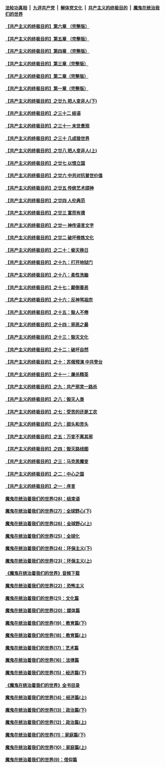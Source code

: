 

####  [法轮功真相](../../../../basic/blob/master/README.md?t=06261931) &nbsp;|&nbsp; [九评共产党](../../../../9ping.md/blob/master/README.md?t=06261931) &nbsp;|&nbsp; [解体党文化](../../../../jtdwh.md/blob/master/README.md?t=06261931)  &nbsp;|&nbsp; [共产主义的终极目的](../../../../gczydzjmd.md/blob/master/README.md?t=06261931) &nbsp;|&nbsp; [魔鬼在统治我们的世界](../../../../mgztzwmdsj.md/blob/master/README.md?t=06261931) 

#### [【共产主义的终极目的】第六章 （完整版）](../pages/nsc422/n11428913.md?t=06261931) 

#### [【共产主义的终极目的】第五章 （完整版）](../pages/nsc422/n11428912.md?t=06261931) 

#### [【共产主义的终极目的】第四章 （完整版）](../pages/nsc422/n11428907.md?t=06261931) 

#### [【共产主义的终极目的】第三章（完整版）](../pages/nsc422/n11428848.md?t=06261931) 

#### [【共产主义的终极目的】第二章（完整版）](../pages/nsc422/n11428831.md?t=06261931) 

#### [【共产主义的终极目的】第一章（完整版）](../pages/nsc422/n11417651.md?t=06261931) 

#### [【共产主义的终极目的】之廿九 把人变非人(下)](../pages/nsc422/n11344140.md?t=06261931) 

#### [【共产主义的终极目的】之三十二 结语](../pages/nsc422/n11360535.md?t=06261931) 

#### [【共产主义的终极目的】之三十一 末世景观](../pages/nsc422/n11351129.md?t=06261931) 

#### [【共产主义的终极目的】之三十 几成狼世界](../pages/nsc422/n11348280.md?t=06261931) 

#### [【共产主义的终极目的】之廿八 把人变非人(上)](../pages/nsc422/n11340492.md?t=06261931) 

#### [【共产主义的终极目的】之廿七 以恨立国](../pages/nsc422/n11336944.md?t=06261931) 

#### [【共产主义的终极目的】之廿六 中共对抗普世价值](../pages/nsc422/n11324785.md?t=06261931) 

#### [【共产主义的终极目的】之廿五 传统艺术颂神](../pages/nsc422/n11296396.md?t=06261931) 

#### [【共产主义的终极目的】之廿四 人伦典范](../pages/nsc422/n11296397.md?t=06261931) 

#### [【共产主义的终极目的】之廿三 富而有德](../pages/nsc422/n11283598.md?t=06261931) 

#### [【共产主义的终极目的】之廿一 神传语言文字](../pages/nsc422/n11263265.md?t=06261931) 

#### [【共产主义的终极目的】之廿二 破坏修炼文化](../pages/nsc422/n11245728.md?t=06261931) 

#### [【共产主义的终极目的】之二十：偷天换日](../pages/nsc422/n11238846.md?t=06261931) 

#### [【共产主义的终极目的】之十九：打开地狱门](../pages/nsc422/n11206376.md?t=06261931) 

#### [【共产主义的终极目的】之十八：柔性洗脑](../pages/nsc422/n11199994.md?t=06261931) 

#### [【共产主义的终极目的】之十七：颠倒善恶](../pages/nsc422/n11179782.md?t=06261931) 

#### [【共产主义的终极目的】之十六：反神骂祖宗](../pages/nsc422/n11166798.md?t=06261931) 

#### [【共产主义的终极目的】之十五：毁人不倦](../pages/nsc422/n11166792.md?t=06261931) 

#### [【共产主义的终极目的】之十四：邪恶之最](../pages/nsc422/n11150249.md?t=06261931) 

#### [【共产主义的终极目的】之十三：毁灭文化](../pages/nsc422/n11135227.md?t=06261931) 

#### [【共产主义的终极目的】之十二：破坏自然](../pages/nsc422/n11135214.md?t=06261931) 

#### [【共产主义的终极目的】之十：苏俄预演 中共登台](../pages/nsc422/n11118424.md?t=06261931) 

#### [【共产主义的终极目的】之十一：屠杀精英](../pages/nsc422/n11118442.md?t=06261931) 

#### [【共产主义的终极目的】之九：共产邪灵一路杀](../pages/nsc422/n11114139.md?t=06261931) 

#### [【共产主义的终极目的】之八：毁灭人类](../pages/nsc422/n11108503.md?t=06261931) 

#### [【共产主义的终极目的】之七：受苦的还是工农](../pages/nsc422/n11101809.md?t=06261931) 

#### [【共产主义的终极目的】之六：甜头和苦头](../pages/nsc422/n11096971.md?t=06261931) 

#### [【共产主义的终极目的】之五：万变不离其邪](../pages/nsc422/n11091285.md?t=06261931) 

#### [【共产主义的终极目的】之四：毁灭路线图](../pages/nsc422/n11086284.md?t=06261931) 

#### [【共产主义的终极目的】之三：马克思魔变](../pages/nsc422/n11061941.md?t=06261931) 

#### [【共产主义的终极目的】之二：中心之国](../pages/nsc422/n11047728.md?t=06261931) 

#### [【共产主义的终极目的】之一：序言](../pages/nsc422/n11086077.md?t=06261931) 

#### [魔鬼在统治着我们的世界(28)：结束语](../pages/nsc422/n10936246.md?t=06261931) 

#### [魔鬼在统治着我们的世界(27)：全球野心(下)](../pages/nsc422/n10928319.md?t=06261931) 

#### [魔鬼在统治着我们的世界(26)：全球野心(上)](../pages/nsc422/n10900318.md?t=06261931) 

#### [魔鬼在统治着我们的世界(25)：全球化](../pages/nsc422/n10788205.md?t=06261931) 

#### [魔鬼在统治着我们的世界(24)：环保主义(下)](../pages/nsc422/n10695307.md?t=06261931) 

#### [魔鬼在统治着我们的世界(23)：环保主义(上)](../pages/nsc422/n10688613.md?t=06261931) 

#### [《魔鬼在统治着我们的世界》音频下载](../pages/nsc422/n10635553.md?t=06261931) 

#### [魔鬼在统治着我们的世界(22)：恐怖主义](../pages/nsc422/n10614727.md?t=06261931) 

#### [魔鬼在统治着我们的世界(21)：文化篇](../pages/nsc422/n10597706.md?t=06261931) 

#### [魔鬼在统治着我们的世界(20)：媒体篇](../pages/nsc422/n10586579.md?t=06261931) 

#### [魔鬼在统治着我们的世界(19)：教育篇(下)](../pages/nsc422/n10564808.md?t=06261931) 

#### [魔鬼在统治着我们的世界(18)：教育篇(上)](../pages/nsc422/n10526970.md?t=06261931) 

#### [魔鬼在统治着我们的世界(17)：艺术篇](../pages/nsc422/n10499093.md?t=06261931) 

#### [魔鬼在统治着我们的世界(16)：法律篇](../pages/nsc422/n10485969.md?t=06261931) 

#### [魔鬼在统治着我们的世界(15)：经济篇(下)](../pages/nsc422/n10469975.md?t=06261931) 

#### [《魔鬼在统治着我们的世界》全书目录](../pages/nsc422/n10464261.md?t=06261931) 

#### [魔鬼在统治着我们的世界(14)：经济篇(上)](../pages/nsc422/n10457370.md?t=06261931) 

#### [魔鬼在统治着我们的世界(13)：政治篇(下)](../pages/nsc422/n10448270.md?t=06261931) 

#### [魔鬼在统治着我们的世界(12)：政治篇(上)](../pages/nsc422/n10444576.md?t=06261931) 

#### [魔鬼在统治着我们的世界(11)：家庭篇(下)](../pages/nsc422/n10440961.md?t=06261931) 

#### [魔鬼在统治着我们的世界(10)：家庭篇(上)](../pages/nsc422/n10435448.md?t=06261931) 

#### [魔鬼在统治着我们的世界(9)：信仰篇](../pages/nsc422/n10432159.md?t=06261931) 

